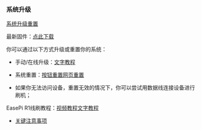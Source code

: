 ### 系统升级

[系统升级重置](https://www.bilibili.com/video/BV1fXiRYQEok/)

最新固件：[点此下载](https://fw.koolcenter.com/iStoreOS/easepi-r1/)

你可以通过以下方式升级或重置你的系统：

- 手动/在线升级：[文字教程](/zh/guide/easepi-ars2/common.html#更新固件)

- 系统重置：[按钮重置](https://www.bilibili.com/video/BV1FQiRYWErx/)[网页重置](https://www.bilibili.com/video/BV1fXiRYQEok/)

- 如果你无法访问设备，重置无效的情况下，你可以尝试用数据线连接设备进行刷机；

EasePi R1线刷教程：[视频教程](https://www.bilibili.com/video/BV1CyBYYiEFg/)[文字教程](https://mp.weixin.qq.com/s/EBoEj5u5nkx9mY7u5fnydg)

- [关键注意事项](https://www.bilibili.com/video/BV1JXiRYXEUB/)